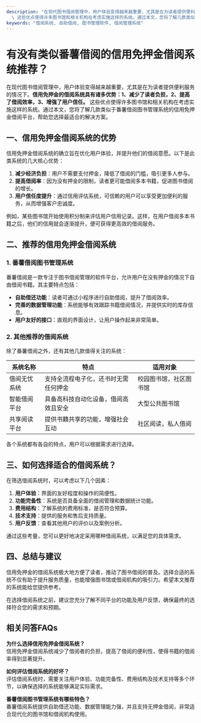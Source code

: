 ```yaml
---
description: "在现代图书借阅管理中，用户体验变得越来越重要，尤其是在为读者提供便利服务的情况下。**信用免押金的借阅系统具有诸多优势：1、减少了读者负担，2、提高了借阅效率，3、增强了用户信任。**\
  \ 这些优点使得许多图书馆和相关机构在考虑实施这样的系统。通过本文，您将了解几款类似于番薯借阅图书管理系统的信用免押金借阅平台，帮助您选择最适合的解决方案。"
keywords: "借阅系统, 自助借阅, 图书管理软件, 借阅管理系统"
---
```

# 有没有类似番薯借阅的信用免押金借阅系统推荐？

在现代图书借阅管理中，用户体验变得越来越重要，尤其是在为读者提供便利服务的情况下。**信用免押金的借阅系统具有诸多优势：1、减少了读者负担，2、提高了借阅效率，3、增强了用户信任。** 这些优点使得许多图书馆和相关机构在考虑实施这样的系统。通过本文，您将了解几款类似于番薯借阅图书管理系统的信用免押金借阅平台，帮助您选择最适合的解决方案。

## 一、信用免押金借阅系统的优势

信用免押金借阅系统的确立旨在优化用户体验，并提升他们的借阅意愿。以下是此类系统的几大核心优势：

1. **减少经济负担**：用户不需要支付押金，降低了借阅的门槛，吸引更多人参与。
2. **提高借阅率**：因为没有押金的限制，读者更可能借阅多本书籍，促进图书借阅的增长。
3. **用户信任度提升**：通过信用评估系统，可信赖的用户可以享受更加便利的服务，从而增强客户忠诚度。

例如，某些图书馆开始使用积分制来评估用户信用记录。这样，在用户借阅多本书籍之后，他们的信用就会逐渐提升，便可获得更高效的借阅服务。

## 二、推荐的信用免押金借阅系统

### 1. 番薯借阅图书管理系统

番薯借阅是一款专注于图书借阅管理的软件平台，允许用户在没有押金的情况下自由借阅书籍。其主要特点包括：

- **自助借还功能**：读者可通过小程序进行自助借阅，提升了借阅效率。
- **完善的数据管理功能**：系统能够有效跟踪书籍借阅情况，并提供实时的库存信息。
- **用户友好的接口**：直观的界面设计，让用户操作起来非常简单。

### 2. 其他推荐的借阅系统

除了番薯借阅之外，还有其他几款值得关注的系统：

| 系统名称         | 特点                                                | 适用对象                   |
|------------------|---------------------------------------------------|----------------------------|
| 借阅无忧系统      | 支持全流程电子化，还书时无需任何押金             | 校园图书馆，社区图书馆    |
| 智能借阅平台      | 具备高科技自动化设备，借阅高效且安全             | 大型公共图书馆            |
| 共享阅读平台      | 提供书籍共享的功能，增强社会互动                  | 社区阅读，私人借阅        |

各个系统都有各自的特点，用户可以根据需求进行选择。

## 三、如何选择适合的借阅系统？

在筛选借阅系统时，可以考虑以下几个因素：

1. **用户体验**：界面的友好程度和操作的简便性。
2. **功能完备性**：系统是否具备全面的借阅管理和数据统计功能。
3. **费用结构**：了解系统的费用标准，是否符合预算。
4. **技术支持**：提供的服务和售后支持质量。
5. **用户反馈**：查看其他用户的评价以及案例分析。

通过这些考量，您可以更好地决定采用哪种借阅系统，以满足您的具体需求。

## 四、总结与建议

信用免押金的借阅系统极大地方便了读者，推动了图书借阅的普及。选择合适的系统不仅有助于提升服务质量，也能增强图书馆或借阅机构的吸引力。希望本文推荐的系统能给您提供参考。

在选择借阅系统之前，建议您充分了解不同平台的功能及用户反馈，确保最终的选择符合您的需求和预期。

## 相关问答FAQs

**为什么选择信用免押金借阅系统？**  
信用免押金借阅系统减少了借阅者的负担，提高了借阅的便利性，使得书籍的借阅率得到显著提升。

**如何评估借阅系统的好坏？**  
评估借阅系统时，需要关注用户体验、功能完备性、费用结构及技术支持等多个环节，以确保选择的系统能够满足实际需求。

**番薯借阅图书管理系统有哪些特色？**  
番薯借阅系统提供自助借还功能、数据管理能力强，并且支持无押金借阅，非常适合现代化的图书馆和借阅机构使用。
